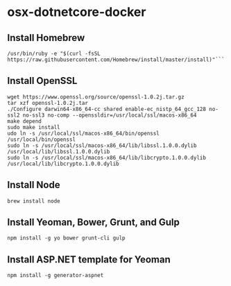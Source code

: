 # osx-dotnetcore-docker
## Install Homebrew
```
/usr/bin/ruby -e "$(curl -fsSL https://raw.githubusercontent.com/Homebrew/install/master/install)"```
```
## Install OpenSSL
```
wget https://www.openssl.org/source/openssl-1.0.2j.tar.gz
tar xzf openssl-1.0.2j.tar
./Configure darwin64-x86_64-cc shared enable-ec_nistp_64_gcc_128 no-ssl2 no-ssl3 no-comp --openssldir=/usr/local/ssl/macos-x86_64
make depend
sudo make install
udo ln -s /usr/local/ssl/macos-x86_64/bin/openssl /usr/local/bin/openssl
sudo ln -s /usr/local/ssl/macos-x86_64/lib/libssl.1.0.0.dylib /usr/local/lib/libssl.1.0.0.dylib
sudo ln -s /usr/local/ssl/macos-x86_64/lib/libcrypto.1.0.0.dylib /usr/local/lib/libcrypto.1.0.0.dylib
```
## Install Node
```
brew install node
```
## Install Yeoman, Bower, Grunt, and Gulp
```
npm install -g yo bower grunt-cli gulp
```
## Install ASP.NET template for Yeoman
```
npm install -g generator-aspnet
```
